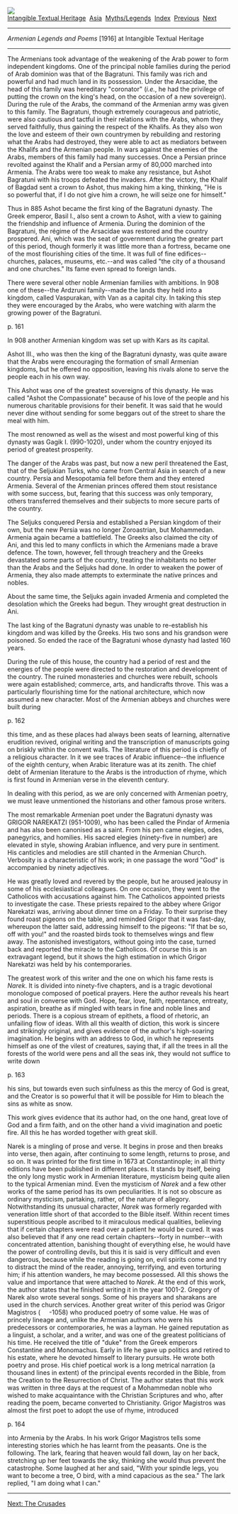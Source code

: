[![](../../cdshop/ithlogo.png)](../../index)  
[Intangible Textual Heritage](../../index)  [Asia](../index) 
[Myths/Legends](../../neu/index)  [Index](index)  [Previous](alp86) 
[Next](alp88) 

------------------------------------------------------------------------

*Armenian Legends and Poems* \[1916\] at Intangible Textual Heritage

------------------------------------------------------------------------

The Armenians took advantage of the weakening of the Arab power to form
independent kingdoms. One of the principal noble families during the
period of Arab dominion was that of the Bagratuni. This family was rich
and powerful and had much land in its possession. Under the Arsacidae,
the head of this family was hereditary "coronator" (*i.e.*, he had the
privilege of putting the crown on the king's head, on the occasion of a
new sovereign). During the rule of the Arabs, the command of the
Armenian army was given to this family. The Bagratuni, though extremely
courageous and patriotic, were also cautious and tactful in their
relations with the Arabs, whom they served faithfully, thus gaining the
respect of the Khalifs. As they also won the love and esteem of their
own countrymen by rebuilding and restoring what the Arabs had destroyed,
they were able to act as mediators between the Khalifs and the Armenian
people. In wars against the enemies of the Arabs, members of this family
had many successes. Once a Persian prince revolted against the Khalif
and a Persian army of 80,000 marched into Armenia. The Arabs were too
weak to make any resistance, but Ashot Bagratuni with his troops
defeated the invaders. After the victory, the Khalif of Bagdad sent a
crown to Ashot, thus making him a king, thinking, "He is so powerful
that, if I do not give him a crown, he will seize one for himself."

Thus in 885 Ashot became the first king of the Bagratuni dynasty. The
Greek emperor, Basil I., also sent a crown to Ashot, with a view to
gaining the friendship and influence of Armenia. During the dominion of
the Bagratuni, the régime of the Arsacidae was restored and the country
prospered. Ani, which was the seat of government during the greater part
of this period, though formerly it was little more than a fortress,
became one of the most flourishing cities of the time. It was full of
fine edifices--churches, palaces, museums, etc.--and was called "the
city of a thousand and one churches." Its fame even spread to foreign
lands.

There were several other noble Armenian families with ambitions. In 908
one of these--the Ardzruni family--made the lands they held into a
kingdom, called Vaspurakan, with Van as a capital city. In taking this
step they were encouraged by the Arabs, who were watching with alarm the
growing power of the Bagratuni.

<span id="page_161">p. 161</span>

In 908 another Armenian kingdom was set up with Kars as its capital.

Ashot III., who was then the king of the Bagratuni dynasty, was quite
aware that the Arabs were encouraging the formation of small Armenian
kingdoms, but he offered no opposition, leaving his rivals alone to
serve the people each in his own way.

This Ashot was one of the greatest sovereigns of this dynasty. He was
called "Ashot the Compassionate" because of his love of the people and
his numerous charitable provisions for their benefit. It was said that
he would never dine without sending for some beggars out of the street
to share the meal with him.

The most renowned as well as the wisest and most powerful king of this
dynasty was Gagik I. (990-1020), under whom the country enjoyed its
period of greatest prosperity.

The danger of the Arabs was past, but now a new peril threatened the
East, that of the Seljukian Turks, who came from Central Asia in search
of a new country. Persia and Mesopotamia fell before them and they
entered Armenia. Several of the Armenian princes offered them stout
resistance with some success, but, fearing that this success was only
temporary, others transferred themselves and their subjects to more
secure parts of the country.

The Seljuks conquered Persia and established a Persian kingdom of their
own, but the new Persia was no longer Zoroastrian, but Mohammedan.
Armenia again became a battlefield. The Greeks also claimed the city of
Ani, and this led to many conflicts in which the Armenians made a brave
defence. The town, however, fell through treachery and the Greeks
devastated some parts of the country, treating the inhabitants no better
than the Arabs and the Seljuks had done. In order to weaken the power of
Armenia, they also made attempts to exterminate the native princes and
nobles.

About the same time, the Seljuks again invaded Armenia and completed the
desolation which the Greeks had begun. They wrought great destruction in
Ani.

The last king of the Bagratuni dynasty was unable to re-establish his
kingdom and was killed by the Greeks. His two sons and his grandson were
poisoned. So ended the race of the Bagratuni whose dynasty had lasted
160 years.

During the rule of this house, the country had a period of rest and the
energies of the people were directed to the restoration and development
of the country. The ruined monasteries and churches were rebuilt,
schools were again established; commerce, arts, and handicrafts throve.
This was a particularly flourishing time for the national architecture,
which now assumed a new character. Most of the Armenian abbeys and
churches were built during

<span id="page_162">p. 162</span>

this time, and as these places had always been seats of learning,
alternative erudition revived, original writing and the transcription of
manuscripts going on briskly within the convent walls. The literature of
this period is chiefly of a religious character. In it we see traces of
Arabic influence--the influence of the eighth century, when Arabic
literature was at its zenith. The chief debt of Armenian literature to
the Arabs is the introduction of rhyme, which is first found in Armenian
verse in the eleventh century.

In dealing with this period, as we are only concerned with Armenian
poetry, we must leave unmentioned the historians and other famous prose
writers.

The most remarkable Armenian poet under the Bagratuni dynasty was GRIGOR
NAREKATZI (951-1009), who has been called the Pindar of Armenia and has
also been canonised as a saint. From his pen came elegies, odes,
panegyrics, and homilies. His sacred elegies (ninety-five in number) are
elevated in style, showing Arabian influence, and very pure in
sentiment. His canticles and melodies are still chanted in the Armenian
Church. Verbosity is a characteristic of his work; in one passage the
word "God" is accompanied by ninety adjectives.

He was greatly loved and revered by the people, but he aroused jealousy
in some of his ecclesiastical colleagues. On one occasion, they went to
the Catholicos with accusations against him. The Catholicos appointed
priests to investigate the case. These priests repaired to the abbey
where Grigor Narekatzi was, arriving about dinner time on a Friday. To
their surprise they found roast pigeons on the table, and reminded
Grigor that it was fast-day, whereupon the latter said, addressing
himself to the pigeons: "If that be so, off with you!" and the roasted
birds took to themselves wings and flew away. The astonished
investigators, without going into the case, turned back and reported the
miracle to the Catholicos. Of course this is an extravagant legend, but
it shows the high estimation in which Grigor Narekatzi was held by his
contemporaries.

The greatest work of this writer and the one on which his fame rests is
*Narek*. It is divided into ninety-five chapters, and is a tragic
devotional monologue composed of poetical prayers. Here the author
reveals his heart and soul in converse with God. Hope, fear, love,
faith, repentance, entreaty, aspiration, breathe as if mingled with
tears in fine and noble lines and periods. There is a copious stream of
epithets, a flood of rhetoric, an unfailing flow of ideas. With all this
wealth of diction, this work is sincere and strikingly original, and
gives evidence of the author's high-soaring imagination. He begins with
an address to God, in which he represents himself as one of the vilest
of creatures, saying that, if all the trees in all the forests of the
world were pens and all the seas ink, they would not suffice to write
down

<span id="page_163">p. 163</span>

his sins, but towards even such sinfulness as this the mercy of God is
great, and the Creator is so powerful that it will be possible for Him
to bleach the sins as white as snow.

This work gives evidence that its author had, on the one hand, great
love of God and a firm faith, and on the other hand a vivid imagination
and poetic fire. All this he has worded together with great skill.

Narek is a mingling of prose and verse. It begins in prose and then
breaks into verse, then again, after continuing to some length, returns
to prose, and so on. It was printed for the first time in 1673 at
Constantinople; in all thirty editions have been published in different
places. It stands by itself, being the only long mystic work in Armenian
literature, mysticism being quite alien to the typical Armenian mind.
Even the mysticism of *Narek* and a few other works of the same period
has its own peculiarities. It is not so obscure as ordinary mysticism,
partaking, rather, of the nature of allegory. Notwithstanding its
unusual character, *Narek* was formerly regarded with veneration little
short of that accorded to the Bible itself. Within recent times
superstitious people ascribed to it miraculous medical qualities,
believing that if certain chapters were read over a patient he would be
cured. It was also believed that if any one read certain chapters--forty
in number--with concentrated attention, banishing thought of everything
else, he would have the power of controlling devils, but this it is said
is very difficult and even dangerous, because while the reading is going
on, evil spirits come and try to distract the mind of the reader,
annoying, terrifying, and even torturing him; if his attention wanders,
he may become possessed. All this shows the value and importance that
were attached to *Narek*. At the end of this work, the author states
that he finished writing it in the year 1001-2. Gregory of Narek also
wrote several songs. Some of his prayers and sharakans are used in the
church services. Another great writer of this period was Grigor
Magistros (     -1058) who produced poetry of some value. He was of
princely lineage and, unlike the Armenian authors who were his
predecessors or contemporaries, he was a layman. He gained reputation as
a linguist, a scholar, and a writer, and was one of the greatest
politicians of his time. He received the title of "duke" from the Greek
emperors Constantine and Monomachus. Early in life he gave up politics
and retired to his estate, where he devoted himself to literary
pursuits. He wrote both poetry and prose. His chief poetical work is a
long metrical narration (a thousand lines in extent) of the principal
events recorded in the Bible, from the Creation to the Resurrection of
Christ. The author states that this work was written in three days at
the request of a Mohammedan noble who wished to make acquaintance with
the Christian Scriptures and who, after reading the poem, became
converted to Christianity. Grigor Magistros was almost the first poet to
adopt the use of rhyme, introduced

<span id="page_164">p. 164</span>

into Armenia by the Arabs. In his work Grigor Magistros tells some
interesting stories which he has learnt from the peasants. One is the
following. The lark, fearing that heaven would fall down, lay on her
back, stretching up her feet towards the sky, thinking she would thus
prevent the catastrophe. Some laughed at her and said, "With your
spindle legs, you want to become a tree, O bird, with a mind capacious
as the sea." The lark replied, "I am doing what I can."

------------------------------------------------------------------------

[Next: The Crusades](alp88)
